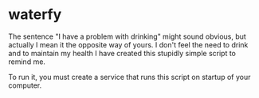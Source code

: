 # waterfy

The sentence "I have a problem with drinking" might sound obvious, but actually I mean it the opposite way of yours. I don't feel the need to drink and to maintain my health I have created this stupidly simple script to remind me. 

To run it, you must create a service that runs this script on startup of your computer. 
